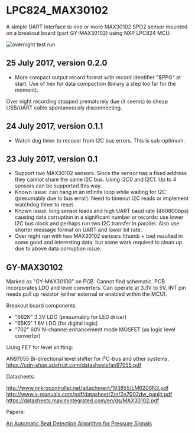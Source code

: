 # LPC824_MAX30102

A simple UART interface to one or more MAX30102 SPO2 sensor mounted on a breakout board 
(part GY-MAX30102) using NXP LPC824 MCU.

![overnight test run](https://github.com/jdesbonnet/PPG_Tools/blob/master/doc/sleep.png)

## 25 July 2017, version 0.2.0

* More compact output record format with record identifier "$PPG" at start. 
Use of hex for data compaction (binary a step too far for the moment).

Over night recording stopped prematurely due (it seems) to cheap USB/UART
cable spontaneously disconnecting. 

## 24 July 2017, version 0.1.1
* Watch dog timer to recover from I2C bus errors. This is sub-optimum.

## 23 July 2017, version 0.1

* Support two MAX30102 sensors. Since the sensor has a fixed address they cannot share
the same I2C bus. Using I2C0 and I2C1. Up to 4 sensors can be supported this way.
* Known issue: can hang in an infinite loop while waiting for I2C (presumably due to 
bus error). Need to timeout I2C reads or implement watchdog timer to reset.
* Known issue: long sensor leads and high UART baud rate (460800bps) causing data
corruption in a significant number or records: use lower I2C bus clock and perhaps
run two I2C transfer in parallel. Also use shorter message format on UART and 
lower bit rate.
* Over night run with two MAX30102 sensors (thumb + toe) resulted in some good and
interesting data, but some work required to clean up due to above data corruption
issue.


## GY-MAX30102

Marked as "GY-MAX30100" on PCB. Cannot find schematic. PCB incorporates LDO and level converters. Can operate at 3.3V to 5V.
INT pin needs pull up resistor (either external or enabled within the MCU).

Breakout board components

* "662K" 3.3V LDO (presumably for LED driver)
* "65K5" 1.8V LDO  (for digital logic)
* "702" 60V N-channel enhancement mode MOSFET (as logic level convertor)

Using FET for level shifting:

AN97055 Bi-directional level shifter for I²C-bus and other systems.
https://cdn-shop.adafruit.com/datasheets/an97055.pdf

Datasheets:

http://www.mikrocontroller.net/attachment/193855/LM6206N3.pdf
http://www.s-manuals.com/pdf/datasheet/2/n/2n7002dw_panjit.pdf
https://datasheets.maximintegrated.com/en/ds/MAX30102.pdf

Papers:

[An Automatic Beat Detection Algorithm
for Pressure Signals](./doc/BeatDetection.pdf)


